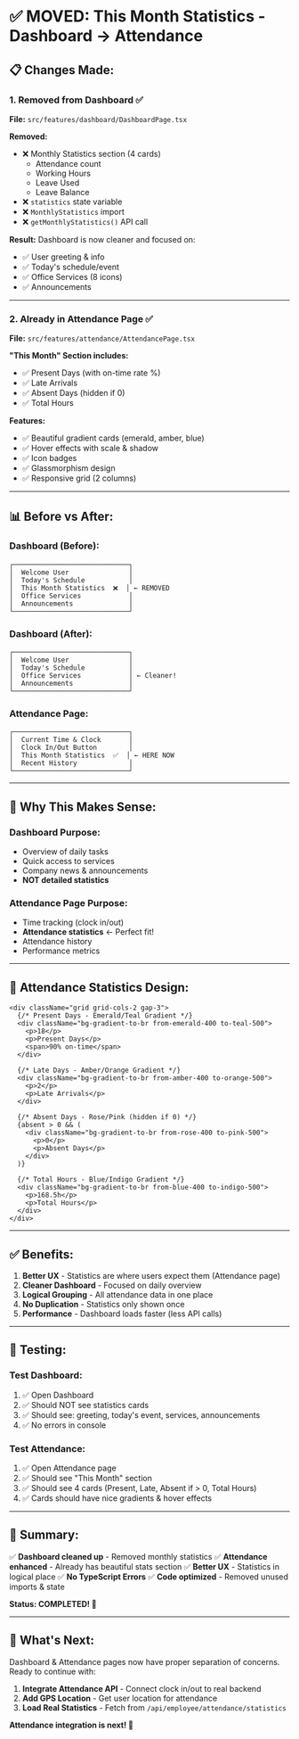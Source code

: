 # ✅ MOVED: This Month Statistics - Dashboard → Attendance

## 📋 **Changes Made:**

### **1. Removed from Dashboard** ✅

**File:** `src/features/dashboard/DashboardPage.tsx`

**Removed:**

- ❌ Monthly Statistics section (4 cards)
  - Attendance count
  - Working Hours
  - Leave Used
  - Leave Balance
- ❌ `statistics` state variable
- ❌ `MonthlyStatistics` import
- ❌ `getMonthlyStatistics()` API call

**Result:**
Dashboard is now cleaner and focused on:

- ✅ User greeting & info
- ✅ Today's schedule/event
- ✅ Office Services (8 icons)
- ✅ Announcements

---

### **2. Already in Attendance Page** ✅

**File:** `src/features/attendance/AttendancePage.tsx`

**"This Month" Section includes:**

- ✅ Present Days (with on-time rate %)
- ✅ Late Arrivals
- ✅ Absent Days (hidden if 0)
- ✅ Total Hours

**Features:**

- ✅ Beautiful gradient cards (emerald, amber, blue)
- ✅ Hover effects with scale & shadow
- ✅ Icon badges
- ✅ Glassmorphism design
- ✅ Responsive grid (2 columns)

---

## 📊 **Before vs After:**

### **Dashboard (Before):**

```
┌─────────────────────────────┐
│  Welcome User               │
│  Today's Schedule           │
│  This Month Statistics  ❌  │ ← REMOVED
│  Office Services            │
│  Announcements              │
└─────────────────────────────┘
```

### **Dashboard (After):**

```
┌─────────────────────────────┐
│  Welcome User               │
│  Today's Schedule           │
│  Office Services            │ ← Cleaner!
│  Announcements              │
└─────────────────────────────┘
```

### **Attendance Page:**

```
┌─────────────────────────────┐
│  Current Time & Clock       │
│  Clock In/Out Button        │
│  This Month Statistics  ✅  │ ← HERE NOW
│  Recent History             │
└─────────────────────────────┘
```

---

## 🎯 **Why This Makes Sense:**

### **Dashboard Purpose:**

- Overview of daily tasks
- Quick access to services
- Company news & announcements
- **NOT detailed statistics**

### **Attendance Page Purpose:**

- Time tracking (clock in/out)
- **Attendance statistics** ← Perfect fit!
- Attendance history
- Performance metrics

---

## 🎨 **Attendance Statistics Design:**

```tsx
<div className="grid grid-cols-2 gap-3">
  {/* Present Days - Emerald/Teal Gradient */}
  <div className="bg-gradient-to-br from-emerald-400 to-teal-500">
    <p>18</p>
    <p>Present Days</p>
    <span>90% on-time</span>
  </div>

  {/* Late Days - Amber/Orange Gradient */}
  <div className="bg-gradient-to-br from-amber-400 to-orange-500">
    <p>2</p>
    <p>Late Arrivals</p>
  </div>

  {/* Absent Days - Rose/Pink (hidden if 0) */}
  {absent > 0 && (
    <div className="bg-gradient-to-br from-rose-400 to-pink-500">
      <p>0</p>
      <p>Absent Days</p>
    </div>
  )}

  {/* Total Hours - Blue/Indigo Gradient */}
  <div className="bg-gradient-to-br from-blue-400 to-indigo-500">
    <p>168.5h</p>
    <p>Total Hours</p>
  </div>
</div>
```

---

## ✅ **Benefits:**

1. **Better UX** - Statistics are where users expect them (Attendance page)
2. **Cleaner Dashboard** - Focused on daily overview
3. **Logical Grouping** - All attendance data in one place
4. **No Duplication** - Statistics only shown once
5. **Performance** - Dashboard loads faster (less API calls)

---

## 🧪 **Testing:**

### **Test Dashboard:**

1. ✅ Open Dashboard
2. ✅ Should NOT see statistics cards
3. ✅ Should see: greeting, today's event, services, announcements
4. ✅ No errors in console

### **Test Attendance:**

1. ✅ Open Attendance page
2. ✅ Should see "This Month" section
3. ✅ Should see 4 cards (Present, Late, Absent if > 0, Total Hours)
4. ✅ Cards should have nice gradients & hover effects

---

## 📝 **Summary:**

✅ **Dashboard cleaned up** - Removed monthly statistics
✅ **Attendance enhanced** - Already has beautiful stats section
✅ **Better UX** - Statistics in logical place
✅ **No TypeScript Errors**
✅ **Code optimized** - Removed unused imports & state

**Status: COMPLETED! 🎉**

---

## 🚀 **What's Next:**

Dashboard & Attendance pages now have proper separation of concerns. Ready to continue with:

1. **Integrate Attendance API** - Connect clock in/out to real backend
2. **Add GPS Location** - Get user location for attendance
3. **Load Real Statistics** - Fetch from `/api/employee/attendance/statistics`

**Attendance integration is next! 🎯**
